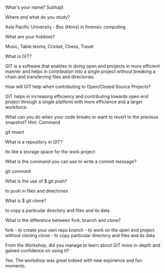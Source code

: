 What's your name?
Subhajit

Where and what do you study?

Asia Pacific University - Bsc (Hons) in forensic computing

What are your hobbies?

Music, Table tennis, Cricket, Chess, Travel

What is GIT?

GIT is a software that enables in doing open end proijects in more efficient manner and helps in contribution into a single project without breaking a chain and transferring files and directories. 

How will GIT help when contributing to Open/Closed Source Projects?

GIT helps in increasing efficiency and contributing towards open end project through a single platform with more efficience and a larger workforce. 

What can you do when your code breaks or want to revert to the previous snapshot? Hint: Command

git revert <unwanted commmit hash>

What is a repository in GIT?

Its like a storage space for the work project

What is the command you can use to write a commit message?

git commmit

What is the use of $ git push?

to push in files and directories 

What is $ git clone?

to copy a particular directory and files and its data

What is the difference between fork, branch and clone?

fork - to create your own repo
branch - to work on the open end project without cloning
clone - to copy particular directory and files and its data

From the Workshop, did you manage to learn about GIT more in-depth and gained confidence on using it?

Yes. The workshop was great indeed with new expirience and fun moments. 

